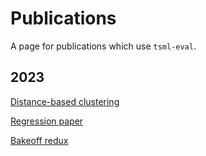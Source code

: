 # Publications

A page for publications which use `tsml-eval`.

2023
----

[Distance-based clustering](./publications/2023/distance_based_clustering/distance_based_clustering.ipynb)

[Regression paper](./publications/2023/tsr_archive_expansion/tsr_archive_expansion.ipynb)

[Bakeoff redux](./publications/2023/tsc_bakeoff/tsc_bakeoff_2023.ipynb)
